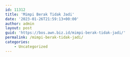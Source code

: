 ```yaml
---
id: 11312
title: 'Mimpi Berak Tidak Jadi'
date: '2023-01-26T21:59:13+00:00'
author: admin
layout: post
guid: 'https://bos.awn.biz.id/mimpi-berak-tidak-jadi/'
permalink: /mimpi-berak-tidak-jadi/
categories:
    - Uncategorized
---
```



